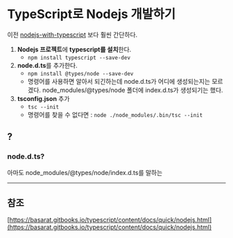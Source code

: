 # TypeScript로 Nodejs 개발하기

이전 [nodejs-with-typescript](nodejs-with-typescript.md) 보다 훨씬 간단하다.

1. **Nodejs 프로젝트**에 **typescript를 설치**한다.
    * ```npm install typescript --save-dev```
2. **node.d.ts**를 추가한다.
    * ```npm install @types/node --save-dev```
    * 명령어를 사용하면 알아서 되긴하는데 node.d.ts가 어디에 생성되는지는 모르겠다.
    node_modules/@types/node 폴더에 index.d.ts가 생성되기는 했다.
3. **tsconfig.json** 추가
    * ```tsc --init```
    * 명령어를 찾을 수 없다면 : ```node ./node_modules/.bin/tsc --init```

## ?

### node.d.ts?

아마도 node_modules/@types/node/index.d.ts를 말하는

---

## 참조

[https://basarat.gitbooks.io/typescript/content/docs/quick/nodejs.html](https://basarat.gitbooks.io/typescript/content/docs/quick/nodejs.html)